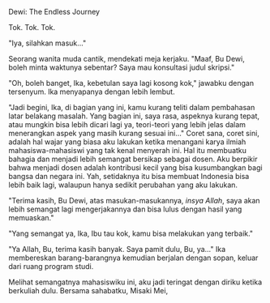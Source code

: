 Dewi: The Endless Journey

Tok. Tok. Tok.

"Iya, silahkan masuk..."

Seorang wanita muda cantik, mendekati meja kerjaku. "Maaf, Bu Dewi, boleh minta waktunya sebentar? Saya mau konsultasi judul skripsi."

"Oh, boleh banget, Ika, kebetulan saya lagi kosong kok," jawabku dengan tersenyum. Ika menyapanya dengan lebih lembut.

"Jadi begini, Ika, di bagian yang ini, kamu kurang teliti dalam pembahasan latar belakang masalah. Yang bagian ini, saya rasa, aspeknya kurang tepat, atau mungkin bisa lebih dicari lagi ya, teori-teori yang lebih jelas dalam menerangkan aspek yang masih kurang sesuai ini..." Coret sana, coret sini, adalah hal wajar yang biasa aku lakukan ketika menangani karya ilmiah mahasiswa-mahasiswi yang tak kenal menyerah ini. Hal itu membuatku bahagia dan menjadi lebih semangat bersikap sebagai dosen. Aku berpikir bahwa menjadi dosen adalah kontribusi kecil yang bisa kusumbangkan bagi bangsa dan negara ini. Yah, setidaknya itu bisa membuat Indonesia bisa lebih baik lagi, walaupun hanya sedikit perubahan yang aku lakukan.

"Terima kasih, Bu Dewi, atas masukan-masukannya, _insya Allah_, saya akan lebih semangat lagi mengerjakannya dan bisa lulus dengan hasil yang memuaskan."

"Yang semangat ya, Ika, Ibu tau kok, kamu bisa melakukan yang terbaik."

"Ya Allah, Bu, terima kasih banyak. Saya pamit dulu, Bu, ya..." Ika membereskan barang-barangnya kemudian berjalan dengan sopan, keluar dari ruang program studi.

Melihat semangatnya mahasiswiku ini, aku jadi teringat dengan diriku ketika berkuliah dulu. Bersama sahabatku, Misaki Mei, 